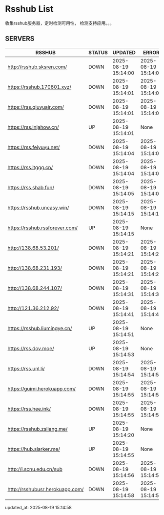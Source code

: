 # Rsshub List

收集rsshub服务器，定时检测可用性， 检测支持应用。。。


## SERVERS

|  RSSHUB   | STATUS  | UPDATED  | ERROR  | TWITTER |  
|  ----  | ----  | ----  | ----  | ---- |  
| http://rsshub.sksren.com/ | DOWN | 2025-08-19 15:14:00 | 2025-08-19 15:14:00 |  
| https://rsshub.170601.xyz/ | DOWN | 2025-08-19 15:14:01 | 2025-08-19 15:14:01 |  
| https://rss.qiuyuair.com/ | DOWN | 2025-08-19 15:14:01 | 2025-08-19 15:14:01 |  
| https://rss.injahow.cn/ | UP | 2025-08-19 15:14:01 | None ||  
| https://rss.feiyuyu.net/ | DOWN | 2025-08-19 15:14:04 | 2025-08-19 15:14:04 |  
| https://rss.itggg.cn/ | DOWN | 2025-08-19 15:14:04 | 2025-08-19 15:14:04 |  
| https://rss.shab.fun/ | DOWN | 2025-08-19 15:14:05 | 2025-08-19 15:14:05 |  
| https://rsshub.uneasy.win/ | DOWN | 2025-08-19 15:14:15 | 2025-08-19 15:14:15 |  
| https://rsshub.rssforever.com/ | UP | 2025-08-19 15:14:15 | None ||  
| http://138.68.53.201/ | DOWN | 2025-08-19 15:14:21 | 2025-08-19 15:14:21 |  
| http://138.68.231.193/ | DOWN | 2025-08-19 15:14:21 | 2025-08-19 15:14:21 |  
| http://138.68.244.107/ | DOWN | 2025-08-19 15:14:31 | 2025-08-19 15:14:31 |  
| http://121.36.212.92/ | DOWN | 2025-08-19 15:14:41 | 2025-08-19 15:14:41 |  
| https://rsshub.liumingye.cn/ | UP | 2025-08-19 15:14:51 | None ||  
| https://rss.dov.moe/ | UP | 2025-08-19 15:14:53 | None ||  
| https://rss.unl.li/ | DOWN | 2025-08-19 15:14:54 | 2025-08-19 15:14:54 |  
| https://guimi.herokuapp.com/ | DOWN | 2025-08-19 15:14:55 | 2025-08-19 15:14:55 |  
| https://rss.hee.ink/ | DOWN | 2025-08-19 15:14:55 | 2025-08-19 15:14:55 |  
| https://rsshub.zsliang.me/ | UP | 2025-08-19 15:14:20 | None |OK|  
| https://hub.slarker.me/ | UP | 2025-08-19 15:14:55 | None ||  
| http://i.scnu.edu.cn/sub | DOWN | 2025-08-19 15:14:56 | 2025-08-19 15:14:56 |  
| http://rsshubusr.herokuapp.com/ | DOWN | 2025-08-19 15:14:58 | 2025-08-19 15:14:58 |  
  

updated_at: 2025-08-19 15:14:58  
